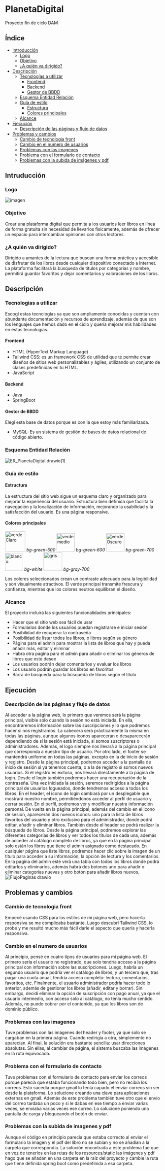 # PlanetaDigital
Proyecto fin de ciclo DAM

## Índice
* [Introducción](#Introdución)
  * [Logo](#Logo)
  * [Objetivo](#Objetivo)
  * [¿A quién va dirigido?](#A-quién-va-dirigido)
* [Descripción](#Descripción)
  * [Tecnologías a utilizar](#Tecnologías-a-utilizar)
    * [Frontend](#Frontend)
    * [Backend](#Backend)
    * [Gestor de BBDD](#Gestor-de-BBDD)
  * [Esquema Entidad Relación](#Esquema-Entidad-Relación)
  * [Guía de estilo](#Guía-de-estilo)
    * [Estructura](#Estructura)
    * [Colores principales](#Colores-principales)
  * [Alcance](#Alcance)
* [Ejecución](#Ejecución)
  * [Descripción de las páginas y flujo de datos](#Descripción-de-las-páginas-y-flujo-de-datos)
* [Problemas y cambios](#Problemas-y-cambios)
  * [Cambio de tecnologia front](#Cambio-de-tecnologia-front)
  * [Cambio en el numero de usuarios](#Cambio-en-el-numero-de-usuarios)
  * [Problemas con las imagenes](#Problemas-con-las-imagenes)
  * [Problema con el formulario de contacto](#Problema-con-el-formulario-de-contacto)
  * [Problemas con la subida de imágenes y pdf](#Problemas-con-la-subida-de-imágenes-y-pdf)
## Intruducción
### Logo
![imagen](https://github.com/user-attachments/assets/72270f86-4cc9-4ed4-baeb-f2dee2577265)
### Objetivo
Crear una plataforma digital que permita a los usuarios leer libros en línea de forma gratuita sin necesidad de llevarlos físicamente, además de ofrecer un espacio para intercambiar opiniones con otros lectores.
### ¿A quién va dirigido?
Dirigido a amantes de la lectura que buscan una forma práctica y accesible de disfrutar de los libros desde cualquier dispositivo conectado a Internet. La plataforma facilitará la búsqueda de títulos por categorías y nombre, permitirá guardar favoritos y dejar comentarios y valoraciones de los libros.
## Descripción
### Tecnologías a utilizar
Escogí estas tecnologías ya que son ampliamente conocidas y cuentan con abundante documentación y recursos de aprendizaje, además de que son los lenguajes que hemos dado en el ciclo y quería mejorar mis habilidades en estas tecnologías.
#### Frontend
* HTML (HyperText Markup Language)
* Tailwind CSS: es un framework CSS de utilidad que te permite crear diseños de sitios web personalizables y ágiles, utilizando un conjunto de clases predefinidas en tu HTML.
* JavaScript
#### Backend
* Java
* SpringBoot
#### Gestor de BBDD
Elegí esta base de datos porque es con la que estoy más familiarizada.
* MySQL: Es un sistema de gestión de bases de datos relacional de código abierto. 
### Esquema Entidad Relación
![ER_PlanetaDigital drawio(1)](https://github.com/user-attachments/assets/9c723596-2c41-490a-a9f5-5e3fd9052b98)
### Guía de estilo
#### Estructura
La estructura del sitio web sigue un esquema claro y organizado para mejorar la experiencia del usuario. Estructura bien definida que facilita la navegación y la localización de información, mejorando la usabilidad y la satisfacción del usuario. Es una página responsive.
#### Colores principales
<img width="65" alt="verdeClaro" src="https://github.com/user-attachments/assets/41f940e0-7761-4140-9355-781a9cc30779" /> *_bg-green-500_*
<img width="59" alt="verdemedio" src="https://github.com/user-attachments/assets/9764c92b-d1b6-4a79-9288-53b16fa926c4" /> *_bg-green-600_*
<img width="59" alt="verdeOscuro" src="https://github.com/user-attachments/assets/e70a6d62-7886-471c-99ae-c4513548e7c1" /> *_bg-green-700_*
<img width="58" alt="blanco" src="https://github.com/user-attachments/assets/54393232-d263-49a0-b447-d0904d698765" /> *_bg-white_*
<img width="60" alt="gris" src="https://github.com/user-attachments/assets/f26cc4aa-4b05-4afb-a89b-0d33ef4ae9bd" /> *_bg-gray-700_*

Los colores seleccionados crean un contraste adecuado para la legibilidad y son visualmente atractivos. El verde principal transmite frescura y confianza, mientras que los colores neutros equilibran el diseño.
### Alcance
El proyecto incluirá las siguientes funcionalidades principales:
* Hacer que el sitio web sea fácil de usar
* Formularios donde los usuarios puedan registrarse e iniciar sesión
* Posibilidad de recuperar la contraseña
* Posibilidad de listar todos los libros, o libros según su género
* Página para el admin para mostrar la lista de libros que hay y pueda añadir más, editar y eliminar
* Habra otra pagina para el admin para añadir o eliminar los géneros de libros que este desee
* Los usuarios podrán dejar comentarios y evaluar los libros
* Los usuario podrán guardar los libros en favoritos
* Barra de búsqueda para la búsqueda de libros según el título

## Ejecución
### Descripción de las páginas y flujo de datos
Al acceder a la página web, lo primero que veremos será la página principal, visible solo cuando la sesión no está iniciada. En ella, encontraremos información sobre las suscripciones y lo que podremos hacer si nos registramos. La cabecera será prácticamente la misma en todas las páginas, aunque algunos iconos aparecerán o desaparecerán dependiendo de si la sesión está iniciada, si somos suscriptores o administradores. Además, el logo siempre nos llevará a la página principal que corresponda a nuestro tipo de usuario. Por otro lado, el footer se mantendrá uniforme en todas las páginas, excepto en la de inicio de sesión y registro. Desde la página principal, podremos acceder a la pantalla de inicio de sesión si ya tenemos cuenta, o a la de registro si somos nuevos usuarios. Si el registro es exitoso, nos llevará directamente a la página de login. Desde el login también podremos hacer una recuperación de la contraseña. Una vez iniciada la sesión, seremos redirigidos a la página principal de usuarios logueados, donde tendremos acceso a todos los libros. En el header, el icono de login cambiará por un desplegable que mostrará nuestro nombre, permitiéndonos acceder al perfil de usuario y cerrar sesión. En el perfil, podremos ver y modificar nuestra información personal. De vuelta en la página principal, además del cambio en el icono de sesión, aparecerán dos nuevos iconos: uno para la lista de libros favoritos del usuario y otro exclusivo para el administrador, donde podrá editar, añadir y eliminar libros. También desde el header se podrá realizar la búsqueda de libros. Desde la página principal, podremos explorar las diferentes categorías de libros y ver todos los títulos de cada una, además de acceder al catálogo completo de libros, ya que en la página principal solo están los libros que tiene el admin asignado como destacado. En cualquier página que liste libros, podremos hacer clic sobre la imagen de un título para acceder a su información, la opción de lectura y los comentarios. En la pagina del admin este verá una tabla con todos los libros donde podrá editarlos y eliminarlos, además habrá dos botones uno para añadir o eliminar categorías nuevas y otro botón para añadir libros nuevos.
![FlujoPaginas drawio](https://github.com/user-attachments/assets/e1eb2211-ba97-4637-bdbc-1fc5f7ff8ff7)
## Problemas y cambios
### Cambio de tecnologia front
Empecé usando CSS para los estilos de mi página web, pero hacerla responsiva se me complicaba bastante. Luego descubrí Tailwind CSS, lo probé y me resultó mucho más fácil darle el aspecto que quería y hacerla responsiva.
### Cambio en el numero de usuarios
Al principio, pensé en cuatro tipos de usuarios para mi página web. El primero sería el usuario no registrado, que solo tendría acceso a la página principal con información sobre las suscripciones. Luego, habría un segundo usuario que podría ver el catálogo de libros, y un tercero que, tras pagar una cuota anual, tendría acceso completo: lectura, comentarios, favoritos, etc. Finalmente, el usuario administrador podría hacer todo lo anterior, además de gestionar los libros (añadir, editar y borrar).
Sin embargo, decidí eliminar la opción de suscripción con pago anual, ya que el usuario intermedio, con acceso solo al catálogo, no tenía mucho sentido. Además, no puedo cobrar por el contenido, ya que los libros son de dominio público.
### Problemas con las imagenes
Tuve problemas con las imágenes del header y footer, ya que solo se cargaban en la primera página. Cuando redirigía a otra, simplemente no aparecían. Al final, la solución era bastante sencilla: usar direcciones absolutas. Sin ellas, al cambiar de página, el sistema buscaba las imágenes en la ruta equivocada.
### Problema con el formulario de contacto
Tuve problemas con el formulario de contacto para enviar los correos porque parecía que estaba funcionando todo bien, pero no recibía los correos. Esto sucedía porque gmail lo tenía capado el enviar correos sin ser desde la plataforma. Lo solucione creando una clave para aplicaciones externas en gmail. Además de este problema también tuve otro que el envío del correo tardaba un poco y si le dabas en ese tiempo a enviar varias veces, se enviaba varias veces ese correo. Lo solucione poniendo una pantalla de carga y bloqueando el botón de enviar.
### Problemas con la subida de imagenes y pdf
Aunque el código en principio parecía que estaba correcto al enviar el formulario la imagen y el pdf del libro no se subían y no se añadían a la carpeta que correspondía. La solución encontrada a este problema fue que en vez de tenerlos en las rutas de los resources/static las imágenes y pdf hago que se añadan en una carpeta en la raíz del proyecto y cambie la ruta que tiene definida spring boot como predefinida a esa carpeta.
